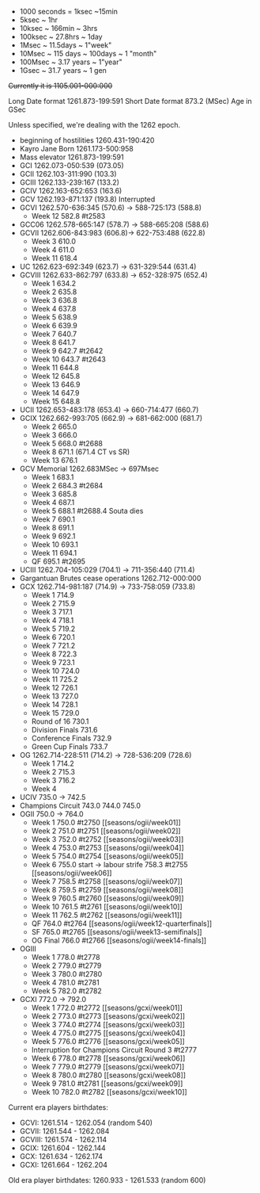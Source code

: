 * 1000 seconds = 1ksec ~15min
* 5ksec ~ 1hr
* 10ksec ~ 166min ~ 3hrs
* 100ksec ~ 27.8hrs ~ 1day
* 1Msec ~ 11.5days ~ 1"week"
* 10Msec ~ 115 days ~ 100days ~ 1 "month"
* 100Msec ~ 3.17 years ~ 1"year"
* 1Gsec ~ 31.7 years ~ 1 gen

~~Currently it is 1105.001-000:000~~

Long Date format 1261.873-199:591
Short Date format 873.2 (MSec)
Age in GSec

Unless specified, we're dealing with the 1262 epoch.

* beginning of hostilities 1260.431-190:420
* Kayro Jane Born 1261.173-500:958
* Mass elevator 1261.873-199:591
* GCI 1262.073-050:539 (073.05)
* GCII 1262.103-311:990 (103.3)
* GCIII 1262.133-239:167 (133.2)
* GCIV 1262.163-652:653 (163.6)
* GCV 1262.193-871:137 (193.8) Interrupted 
* GCVI 1262.570-636:345 (570.6) -> 588-725:173 (588.8)
	* Week 12 582.8 #t2583 
* GCC06 1262.578-665:147 (578.7) -> 588-665:208 (588.6)
* GCVII 1262.606-843:983 (606.8)-> 622-753:488 (622.8)
	* Week 3 610.0
	* Week 4 611.0
	* Week 11 618.4
* UC 1262.623-692:349 (623.7) -> 631-329:544 (631.4)
* GCVIII 1262.633-862:797 (633.8) -> 652-328:975 (652.4)
	* Week 1 634.2
	* Week 2 635.8
	* Week 3 636.8
	* Week 4 637.8
	* Week 5 638.9
	* Week 6 639.9
	* Week 7 640.7
	* Week 8 641.7
	* Week 9 642.7 #t2642 
	* Week 10 643.7 #t2643
	* Week 11 644.8
	* Week 12 645.8
	* Week 13 646.9
	* Week 14 647.9
	* Week 15 648.8
* UCII 1262.653-483:178 (653.4) -> 660-714:477 (660.7)
* GCIX 1262.662-993:705 (662.9) -> 681-662:000 (681.7)
	* Week 2 665.0
	* Week 3 666.0
	* Week 5 668.0 #t2688
	* Week 8 671.1 (671.4 CT vs SR)
	* Week 13 676.1
* GCV Memorial 1262.683MSec -> 697Msec
	* Week 1 683.1
	* Week 2 684.3 #t2684 
	* Week 3 685.8
	* Week 4 687.1
	* Week 5 688.1 #t2688.4 Souta dies
	* Week 7 690.1
	* Week 8 691.1
	* Week 9 692.1
	* Week 10 693.1
	* Week 11 694.1
	* QF 695.1 #t2695 
* UCIII 1262.704-105:029 (704.1) -> 711-356:440 (711.4)
* Gargantuan Brutes cease operations 1262.712-000:000
* GCX 1262.714-981:187 (714.9) ->  733-758:059 (733.8)
	* Week 1 714.9
	* Week 2 715.9
	* Week 3 717.1
	* Week 4 718.1
	* Week 5 719.2
	* Week 6 720.1
	* Week 7 721.2
	* Week 8 722.3
	* Week 9 723.1
	* Week 10 724.0
	* Week 11 725.2
	* Week 12 726.1
	* Week 13 727.0
	* Week 14 728.1
	* Week 15 729.0
	* Round of 16 730.1
	* Division Finals 731.6
	* Conference Finals 732.9
	* Green Cup Finals 733.7
* OG 1262.714-228:511 (714.2) -> 728-536:209 (728.6)
	* Week 1 714.2
	* Week 2 715.3
	* Week 3 716.2
	* Week 4 
* UCIV 735.0 -> 742.5
* Champions Circuit 743.0 744.0 745.0
* OGII 750.0 -> 764.0
	* Week 1 750.0 #t2750 [[seasons/ogii/week01]]
	* Week 2 751.0 #t2751 [[seasons/ogii/week02]]
	* Week 3 752.0 #t2752 [[seasons/ogii/week03]]
	* Week 4 753.0 #t2753 [[seasons/ogii/week04]]
	* Week 5 754.0 #t2754 [[seasons/ogii/week05]]
	* Week 6 755.0 start -> labour strife 758.3 #t2755 [[seasons/ogii/week06]]
	* Week 7 758.5 #t2758 [[seasons/ogii/week07]]
	* Week 8 759.5 #t2759 [[seasons/ogii/week08]]
	* Week 9 760.5 #t2760 [[seasons/ogii/week09]]
	* Week 10 761.5 #t2761 [[seasons/ogii/week10]]
	* Week 11 762.5 #t2762 [[seasons/ogii/week11]]
	* QF 764.0 #t2764 [[seasons/ogii/week12-quarterfinals]]
	* SF 765.0 #t2765 [[seasons/ogii/week13-semifinals]]
	* OG Final 766.0 #t2766 [[seasons/ogii/week14-finals]]
* OGIII 
	* Week 1 778.0 #t2778
	* Week 2 779.0 #t2779 
	* Week 3 780.0 #t2780 
	* Week 4 781.0 #t2781 
	* Week 5 782.0 #t2782 
* GCXI 772.0 -> 792.0 
	* Week 1 772.0 #t2772 [[seasons/gcxi/week01]]
	* Week 2 773.0 #t2773 [[seasons/gcxi/week02]]
	* Week 3 774.0 #t2774 [[seasons/gcxi/week03]]
	* Week 4 775.0 #t2775 [[seasons/gcxi/week04]]
	* Week 5 776.0 #t2776 [[seasons/gcxi/week05]]
	* Interruption for Champions Circuit Round 3 #t2777 
	* Week 6 778.0 #t2778 [[seasons/gcxi/week06]]
	* Week 7 779.0 #t2779 [[seasons/gcxi/week07]]
	* Week 8 780.0 #t2780 [[seasons/gcxi/week08]]
	* Week 9 781.0 #t2781 [[seasons/gcxi/week09]]
	* Week 10 782.0 #t2782 [[seasons/gcxi/week10]]



Current era players birthdates: 

* GCVI: 1261.514 - 1262.054 (random 540)
* GCVII: 1261.544 - 1262.084
* GCVIII: 1261.574 - 1262.114
* GCIX: 1261.604 - 1262.144
* GCX: 1261.634 - 1262.174
* GCXI: 1261.664 - 1262.204

Old era player birthdates: 1260.933 - 1261.533 (random 600)
